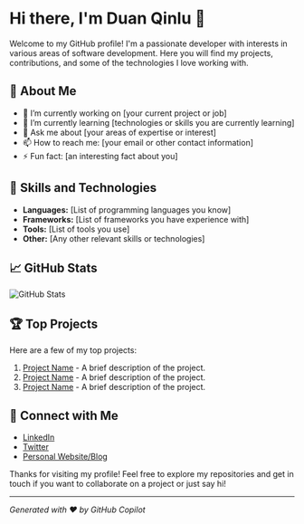 # Hi there, I'm Duan Qinlu 👋

Welcome to my GitHub profile! I'm a passionate developer with interests in various areas of software development. Here you will find my projects, contributions, and some of the technologies I love working with.

## 🌟 About Me

- 🔭 I’m currently working on [your current project or job]
- 🌱 I’m currently learning [technologies or skills you are currently learning]
- 💬 Ask me about [your areas of expertise or interest]
- 📫 How to reach me: [your email or other contact information]
- ⚡ Fun fact: [an interesting fact about you]

## 🚀 Skills and Technologies

- **Languages:** [List of programming languages you know]
- **Frameworks:** [List of frameworks you have experience with]
- **Tools:** [List of tools you use]
- **Other:** [Any other relevant skills or technologies]

## 📈 GitHub Stats

![GitHub Stats](https://github-readme-stats.vercel.app/api?username=duanqinlu-oa&show_icons=true&theme=radical)

## 🏆 Top Projects

Here are a few of my top projects:

1. [Project Name](link) - A brief description of the project.
2. [Project Name](link) - A brief description of the project.
3. [Project Name](link) - A brief description of the project.

## 🔗 Connect with Me

- [LinkedIn](your-linkedin-profile)
- [Twitter](your-twitter-profile)
- [Personal Website/Blog](your-website-link)

Thanks for visiting my profile! Feel free to explore my repositories and get in touch if you want to collaborate on a project or just say hi!

---

*Generated with ❤️ by GitHub Copilot*
